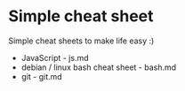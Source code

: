 # Simple cheat sheet

Simple cheat sheets to make life easy :)

* JavaScript - js.md
* debian / linux bash cheat sheet - bash.md
* git - git.md
